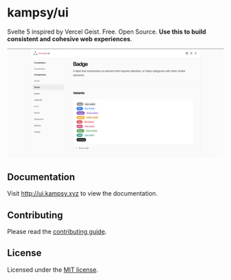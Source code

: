 # kampsy/ui

Svelte 5 inspired by Vercel Geist. Free. Open Source. **Use this to build consistent and cohesive web experiences**.

![hero](src/docs/img.png)

## Documentation

Visit http://ui.kampsy.xyz to view the documentation.

## Contributing

Please read the [contributing guide](/CONTRIBUTING.md).

## License

Licensed under the [MIT license](https://github.com/kampsy/ui/blob/main/LICENSE.md).